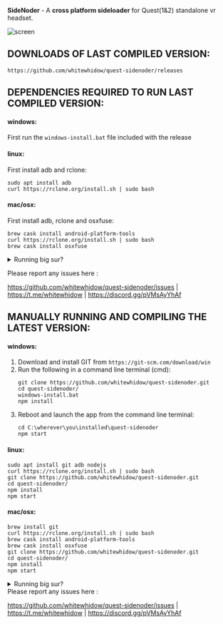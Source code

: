**SideNoder** - A **cross platform sideloader** for Quest(1&2) standalone vr headset.

![screen](https://github.com/whitewhidow/quest-sidenoder/raw/main/.github/screen.gif)

## DOWNLOADS OF LAST COMPILED VERSION:
```
https://github.com/whitewhidow/quest-sidenoder/releases
```

## DEPENDENCIES REQUIRED TO RUN LAST COMPILED VERSION:
#### windows:
First run the `windows-install.bat` file included with the release

#### linux:
First install adb and rclone:
```
sudo apt install adb
curl https://rclone.org/install.sh | sudo bash
```
#### mac/osx:
First install adb, rclone and osxfuse:
```
brew cask install android-platform-tools
curl https://rclone.org/install.sh | sudo bash
brew cask install osxfuse
```
<details>
<summary>Running big sur?</summary>
For mounting issues with Sidenoder on Osx Big Sur, Please install the latest osxfuse (prerelease)
https://github.com/osxfuse/osxfuse/releases
</details>


Please report any issues here :

https://github.com/whitewhidow/quest-sidenoder/issues | https://t.me/whitewhidow | https://discord.gg/pVMsAyYhAf




## MANUALLY RUNNING AND COMPILING THE LATEST VERSION:
#### windows:
1. Download and install GIT from `https://git-scm.com/download/win`
2. Run the following in a command line terminal (cmd):
    ```
    git clone https://github.com/whitewhidow/quest-sidenoder.git
    cd quest-sidenoder/
    windows-install.bat
    npm install
    ```
3. Reboot and launch the app from the command line terminal:
    ```
    cd C:\wherever\you\installed\quest-sidenoder
    npm start
    ```


#### linux:
```
sudo apt install git adb nodejs
curl https://rclone.org/install.sh | sudo bash
git clone https://github.com/whitewhidow/quest-sidenoder.git
cd quest-sidenoder/
npm install
npm start
```

#### mac/osx:
```
brew install git
curl https://rclone.org/install.sh | sudo bash
brew cask install android-platform-tools
brew cask install osxfuse
git clone https://github.com/whitewhidow/quest-sidenoder.git
cd quest-sidenoder/
npm install
npm start
```
<details>
<summary>Running big sur?</summary>
For mounting issues with Sidenoder on Osx Big Sur, Please install the latest osxfuse (prerelease) from `https://github.com/osxfuse/osxfuse/releases`
</details>
Please report any issues here :

https://github.com/whitewhidow/quest-sidenoder/issues | https://t.me/whitewhidow | https://discord.gg/pVMsAyYhAf
